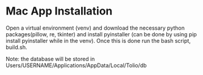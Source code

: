 # Mac App Installation
Open a virtual environment (venv) and download the necessary python packages(pillow, re, tkinter) and install pyinstaller (can be done by using pip install pyinstaller while in the venv). 
Once this is done run the bash script, build.sh. </b >
</b >

Note: the database will be stored in Users/USERNAME/Applications/AppData/Local/Tolio/db
